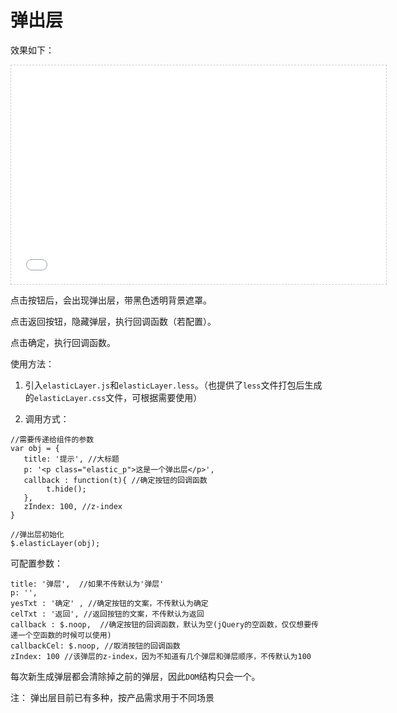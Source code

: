 # 弹出层

效果如下：

<iframe src="./demo/elasticLayer/elasticLayer.html" width="600px" height="350px" frameborder="0" scrolling="no" style="border: 1px dashed #ccc;"> </iframe>

点击按钮后，会出现弹出层，带黑色透明背景遮罩。

点击返回按钮，隐藏弹层，执行回调函数（若配置）。

点击确定，执行回调函数。

使用方法：

1. 引入`elasticLayer.js`和`elasticLayer.less`。（也提供了`less`文件打包后生成的`elasticLayer.css`文件，可根据需要使用）

2. 调用方式：

```
//需要传递给组件的参数
var obj = {
   title: '提示', //大标题
   p: '<p class="elastic_p">这是一个弹出层</p>',
   callback : function(t){ //确定按钮的回调函数
        t.hide();
   },  
   zIndex: 100, //z-index
}

//弹出层初始化	
$.elasticLayer(obj);

```

可配置参数：

```
title: '弹层',  //如果不传默认为'弹层'
p: '', 
yesTxt : '确定' , //确定按钮的文案，不传默认为确定
celTxt : '返回', //返回按钮的文案，不传默认为返回
callback : $.noop,  //确定按钮的回调函数，默认为空(jQuery的空函数，仅仅想要传递一个空函数的时候可以使用)
callbackCel: $.noop, //取消按钮的回调函数
zIndex: 100 //该弹层的z-index，因为不知道有几个弹层和弹层顺序，不传默认为100
```

每次新生成弹层都会清除掉之前的弹层，因此`DOM`结构只会一个。


注：
弹出层目前已有多种，按产品需求用于不同场景
